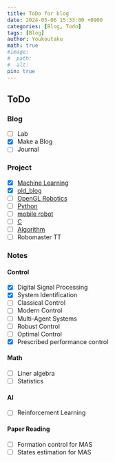 ```yaml
---
title: ToDo for blog
date: 2024-05-06 15:33:00 +0900
categories: [Blog, Todo]
tags: [Blog]
author: Youkoutaku
math: true
#image:
#  path:
#  alt:
pin: true
---
```


## ToDo

### Blog

- [ ] Lab
- [x] Make a Blog
- [ ] Journal

### Project

- [x] [Machine Learning](https://github.com/youkoutaku/Machine-Learning)
- [x] [old_blog](https://github.com/youkoutaku/youkoutaku_ole_blog)
- [ ] [OpenGL Robotics](https://github.com/youkoutaku/my-learning)
- [ ] [Python](https://github.com/youkoutaku/my-learning)
- [ ] [mobile robot](https://github.com/youkoutaku/my-learning)
- [ ] [C](https://github.com/youkoutaku/C-prg)
- [ ] [Algorithm](https://github.com/youkoutaku/C-Algorithm-and-Data)
- [ ] Robomaster TT

### Notes

#### Control

- [x] Digital Signal Processing
- [x] System Identification
- [ ] Classical Control
- [ ] Modern Control
- [ ] Multi-Agent Systems
- [ ] Robust Control
- [ ] Optimal Control
- [x] Prescribed performance control

#### Math

- [ ] Liner algebra
- [ ] Statistics

#### AI

- [ ] Reinforcement Learning

#### Paper Reading

- [ ] Formation control for MAS
- [ ] States estimation for MAS
